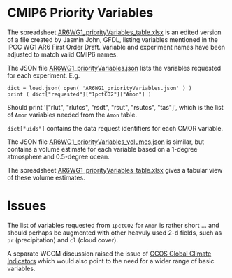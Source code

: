 # CMIP6 Priority Variables

The spreadsheet [AR6WG1_priorityVariables_table.xlsx](https://github.com/cmip6dr/DataRequestScripts/blob/master/AR6WG1_variables/AR6WG1_priorityVariables_table.xlsx)
is an edited version of a file created by Jasmin John, GFDL, listing variables mentioned in the IPCC WG1 AR6 First Order Draft.
Variable and experiment names have been adjusted to match valid CMIP6 names.

The JSON file [AR6WG1_priorityVariables.json](https://github.com/cmip6dr/DataRequestScripts/blob/master/AR6WG1_variables/AR6WG1_priorityVariables.json)
lists the variables requested for each experiment. E.g. 
```
dict = load.json( open( 'AR6WG1_priorityVariables.json' ) )
print ( dict["requested"]["1pctCO2"]["Amon"] )
```
Should print '["rlut", "rlutcs", "rsdt", "rsut", "rsutcs", "tas"]', which is the list of `Amon` variables needed from the `Amon` table. 

`dict["uids"]` contains the data request identifiers for each CMOR variable.

The JSON file [AR6WG1_priorityVariables_volumes.json](https://github.com/cmip6dr/DataRequestScripts/blob/master/AR6WG1_variables/AR6WG1_priorityVariables_volumes.json) is similar,
but contains a volume estimate for each variable based on a 1-degree atmosphere and 0.5-degree ocean.

The spreadsheet [AR6WG1_priorityVariables_table.xlsx](https://github.com/cmip6dr/DataRequestScripts/blob/master/AR6WG1_variables/AR6WG1_priorityVariables_table.xlsx) gives
a tabular view of these volume estimates.

# Issues

The list of variables requested from `1pctCO2` for `Amon` is rather short ... and should perhaps be augmented with other heavuly used 2-d fields, such as `pr` (precipitation) and `cl` (cloud cover).

A separate WGCM discussion raised the issue of [GCOS Global Climate Indicators](https://gcos.wmo.int/en/global-climate-indicators) which would also point to the need for a wider range of basic variables.

